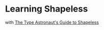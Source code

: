 # Learning Shapeless

with [The Type Astronaut's Guide to Shapeless](https://underscore.io/books/shapeless-guide/)
